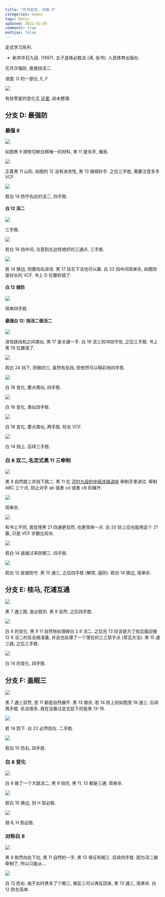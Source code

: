 ```yaml
---
title: "花月定式: 次强 4"
categories: Games
tags: Renju
updated: 2021-03-05
comments: true
mathjax: false
---
```


定式学习系列.

- 新井华石九段. (1997). 五子连珠必胜法 (译, 张书). 人民体育出版社.

花月次强防, 直接挡活二.

<!-- more -->

进度: D 的一部分, E, F

![](https://shiina18.github.io/assets/posts/images/20210112100219576_11772.png)

有些零星的变化见 [这里](https://www.zhihu.com/question/267273167/answer/323472412), 尚未整理.

## 分支 D: 最强防

### 最强 8

![](https://shiina18.github.io/assets/posts/images/20210112100623539_23534.png)

如图黑 9 顺势切断白棋唯一的材料, 黑 11 是劣手, 难局.

![](https://shiina18.github.io/assets/posts/images/20210112101601078_11947.png)

正着黑 11 山形, 如图的 12 没有进攻性, 黑 13 做棋妙手. 之后三手胜, 需要注意多手 VCF.

![](https://shiina18.github.io/assets/posts/images/20210112101943990_25962.png)

若白 14 防守右边的活二, 四手胜.

#### 白 12 活二

![](https://shiina18.github.io/assets/posts/images/20210112102233491_30302.png)

三手胜.

![](https://shiina18.github.io/assets/posts/images/20210112102445349_24284.png)

若白 18 挡中间, 注意到左边有绝好的三通点, 三手胜.

![](https://shiina18.github.io/assets/posts/images/20210112103435057_25220.png)

若 14 换边, 则要向右进攻. 黑 17 往左下活也可以赢. 白 22 挡中间简单杀, 如图则是较长的 VCF. 书上 D 位置标错了.

#### 白 12 弱防

![](https://shiina18.github.io/assets/posts/images/20210112104342625_12949.png)

简单四手胜.

#### 最强白 12: 挡活二做活二

![](https://shiina18.github.io/assets/posts/images/20210112104906162_14835.png)

进攻路线和之间类似, 黑 17 是关键一手. 白 18 活三则冲四守住, 之后三手胜. 书上黑 19 位置错了.

![](https://shiina18.github.io/assets/posts/images/20210112105218718_25366.png)

若白 24 挡下, 则做四三, 虽然有反四, 但依然可以精彩地四手胜.

![](https://shiina18.github.io/assets/posts/images/20210112105533282_23816.png)

白 18 变化, 要点类似, 四手胜.

![](https://shiina18.github.io/assets/posts/images/20210112105853695_6551.png)

白 18 变化, 类似四手胜.

![](https://shiina18.github.io/assets/posts/images/20210112105742027_487.png)

白 18 变化, 要点类似, 两手胜, 较长 VCF.

![](https://shiina18.github.io/assets/posts/images/20210112110120832_31951.png)

白 14 挡上. 后续三手胜.

### 白 8 双二, 名定式黑 11 三牵制

![](https://shiina18.github.io/assets/posts/images/20210113115043673_3690.png)

黑 9 自然跳三并挡下跳二. 黑 11 在 [河村九段的中级连珠讲座](https://shiina18.github.io/games/2020/11/13/renju-kouza-intermediate/) 牵制手里讲过. 牵制 ABC 三个点, 防止对手 ab 或者 cd 或者 cB 的展开.

![](https://shiina18.github.io/assets/posts/images/20210113115441945_20981.png)

简单杀.

![](https://shiina18.github.io/assets/posts/images/20210113120650453_24368.png)

和书上不同, 我觉得黑 21 四通更自然, 也更简单一点. 白 20 防上应也能用这个 21 赢, 只是 VCF 步数比较长.

![](https://shiina18.github.io/assets/posts/images/20210113121225680_4451.png)

若白 14 直接过来防眠三. 四手胜.

![](https://shiina18.github.io/assets/posts/images/20210113121441993_10326.png)

若白 12 直接防守. 黑 15 通三, 之后四手胜 (解禁, 逼防). 若白 14 换边, 简单杀.

## 分支 E: 桂马, 花浦互通

![](https://shiina18.github.io/assets/posts/images/20210305163506743_11404.png)

黑 7 通三路, 是必胜形. 黑 9 自然, 之后四手胜.

![](https://shiina18.github.io/assets/posts/images/20210305164330670_24894.png)

白 8 的变化. 黑 9 11 自然地处理掉白 2 8 活二. 之后先 13 应该是为了给后面迎接 12 8 活二的反击做准备, 并且也处理了一个潜在的三三禁手点 (常见方法). 黑 15 通三路, 之后三手胜.

![](https://shiina18.github.io/assets/posts/images/20210305165338872_28740.png)

白 14 的变化. 四手胜.

## 分支 F: 盖眠三

![](https://shiina18.github.io/assets/posts/images/20210113122703579_23497.png)

黑 7 通三显然, 至 11 都是自然展开. 黑 13 做杀, 若 14 防上则如图至 19 通三. 后续两手胜. 杀法很多, 我在没看过定式前下的是黑 13-16.

![](https://shiina18.github.io/assets/posts/images/20210113123325369_5561.png)

若 14 防下. 白 22 必然防左. 二手胜.

![](https://shiina18.github.io/assets/posts/images/20210113124114657_29570.png)

若白 10 防右, 四手胜.

### 白 8 变化

![](https://shiina18.github.io/assets/posts/images/20210114153712328_975.png)

白 8 做了一个大跳活二, 黑 9 挡住, 黑 11, 13 都是三通. 简单杀.

![](https://shiina18.github.io/assets/posts/images/20210114154209065_15467.png)

若白 10 换边, 则 H 型必胜.

![](https://shiina18.github.io/assets/posts/images/20210114154534155_31160.png)

弱 8, H 型必胜.

### 对称白 8

![](https://shiina18.github.io/assets/posts/images/20210114155335022_6533.png)

黑 9 依然向右下拉, 黑 11 自然的一手, 黑 13 保证有眠三. 后续四手胜. 因为活二被牵制了, 所以只能从...

![](https://shiina18.github.io/assets/posts/images/20210114160202578_2800.png)

白 12 防右. 由于此时黑多了个眠三, 被反三可以再反回来, 黑 13 通三, 简单杀. 白 12 防左简单.